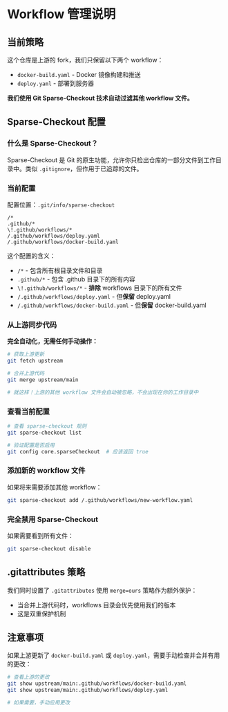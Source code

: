 # Workflow 管理说明

## 当前策略

这个仓库是上游的 fork，我们只保留以下两个 workflow：
- `docker-build.yaml` - Docker 镜像构建和推送
- `deploy.yaml` - 部署到服务器

**我们使用 Git Sparse-Checkout 技术自动过滤其他 workflow 文件。**

## Sparse-Checkout 配置

### 什么是 Sparse-Checkout？

Sparse-Checkout 是 Git 的原生功能，允许你只检出仓库的一部分文件到工作目录中。类似 `.gitignore`，但作用于已追踪的文件。

### 当前配置

配置位置：`.git/info/sparse-checkout`

```
/*
.github/*
\!.github/workflows/*
/.github/workflows/deploy.yaml
/.github/workflows/docker-build.yaml
```

这个配置的含义：
- `/*` - 包含所有根目录文件和目录
- `.github/*` - 包含 .github 目录下的所有内容
- `\!.github/workflows/*` - **排除** workflows 目录下的所有文件
- `/.github/workflows/deploy.yaml` - 但**保留** deploy.yaml
- `/.github/workflows/docker-build.yaml` - 但**保留** docker-build.yaml

### 从上游同步代码

**完全自动化，无需任何手动操作：**

```bash
# 获取上游更新
git fetch upstream

# 合并上游代码
git merge upstream/main

# 就这样！上游的其他 workflow 文件会自动被忽略，不会出现在你的工作目录中
```

### 查看当前配置

```bash
# 查看 sparse-checkout 规则
git sparse-checkout list

# 验证配置是否启用
git config core.sparseCheckout  # 应该返回 true
```

### 添加新的 workflow 文件

如果将来需要添加其他 workflow：

```bash
git sparse-checkout add /.github/workflows/new-workflow.yaml
```

### 完全禁用 Sparse-Checkout

如果需要看到所有文件：

```bash
git sparse-checkout disable
```

## .gitattributes 策略

我们同时设置了 `.gitattributes` 使用 `merge=ours` 策略作为额外保护：
- 当合并上游代码时，workflows 目录会优先使用我们的版本
- 这是双重保护机制

## 注意事项

如果上游更新了 `docker-build.yaml` 或 `deploy.yaml`，需要手动检查并合并有用的更改：

```bash
# 查看上游的更改
git show upstream/main:.github/workflows/docker-build.yaml
git show upstream/main:.github/workflows/deploy.yaml

# 如果需要，手动应用更改
```
